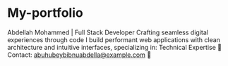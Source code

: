 # My-portfolio
Abdellah Mohammed | Full Stack Developer Crafting seamless digital experiences through code I build performant web applications with clean architecture and intuitive interfaces, specializing in:  Technical Expertise      📩 Contact: abuhubeybibnuabdella@example.com 🔗 
